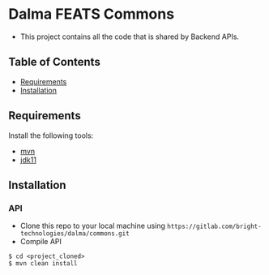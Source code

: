 # Dalma FEATS Commons

- This project contains all the code that is shared by Backend APIs.

## Table of Contents

- [Requirements](#requirements)
- [Installation](#installation)


## Requirements
Install the following tools:
- [mvn](https://maven.apache.org/install.html)
- [jdk11](https://www.oracle.com/java/technologies/javase-jdk11-downloads.html)

## Installation
### API
- Clone this repo to your local machine using `https://gitlab.com/bright-technologies/dalma/commons.git`
- Compile API

```shell
$ cd <project_cloned>
$ mvn clean install
```
